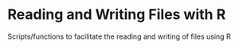 # Reading and Writing Files with R
Scripts/functions to facilitate the reading and writing of files using R
